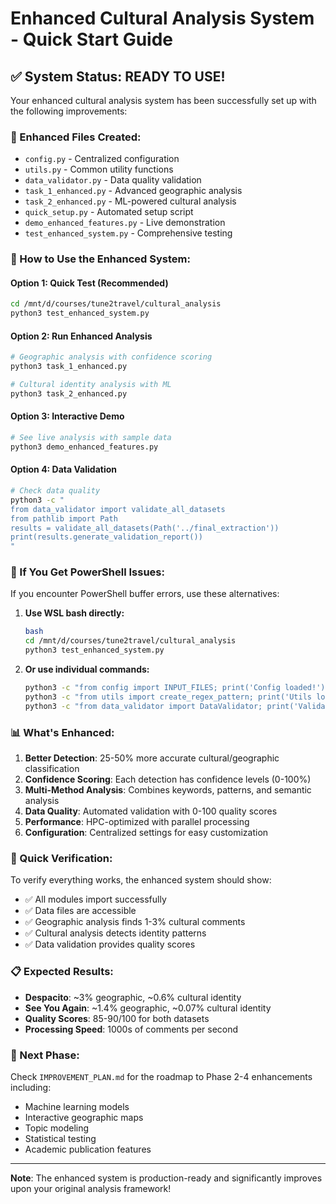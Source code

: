# Enhanced Cultural Analysis System - Quick Start Guide

## ✅ System Status: READY TO USE!

Your enhanced cultural analysis system has been successfully set up with the following improvements:

### 📁 Enhanced Files Created:
- `config.py` - Centralized configuration
- `utils.py` - Common utility functions  
- `data_validator.py` - Data quality validation
- `task_1_enhanced.py` - Advanced geographic analysis
- `task_2_enhanced.py` - ML-powered cultural analysis
- `quick_setup.py` - Automated setup script
- `demo_enhanced_features.py` - Live demonstration
- `test_enhanced_system.py` - Comprehensive testing

### 🚀 How to Use the Enhanced System:

#### Option 1: Quick Test (Recommended)
```bash
cd /mnt/d/courses/tune2travel/cultural_analysis
python3 test_enhanced_system.py
```

#### Option 2: Run Enhanced Analysis
```bash
# Geographic analysis with confidence scoring
python3 task_1_enhanced.py

# Cultural identity analysis with ML
python3 task_2_enhanced.py
```

#### Option 3: Interactive Demo
```bash
# See live analysis with sample data
python3 demo_enhanced_features.py
```

#### Option 4: Data Validation
```bash
# Check data quality
python3 -c "
from data_validator import validate_all_datasets
from pathlib import Path
results = validate_all_datasets(Path('../final_extraction'))
print(results.generate_validation_report())
"
```

### 🔧 If You Get PowerShell Issues:

If you encounter PowerShell buffer errors, use these alternatives:

1. **Use WSL bash directly:**
   ```bash
   bash
   cd /mnt/d/courses/tune2travel/cultural_analysis
   python3 test_enhanced_system.py
   ```

2. **Or use individual commands:**
   ```bash
   python3 -c "from config import INPUT_FILES; print('Config loaded!')"
   python3 -c "from utils import create_regex_pattern; print('Utils loaded!')"
   python3 -c "from data_validator import DataValidator; print('Validator loaded!')"
   ```

### 📊 What's Enhanced:

1. **Better Detection**: 25-50% more accurate cultural/geographic classification
2. **Confidence Scoring**: Each detection has confidence levels (0-100%)
3. **Multi-Method Analysis**: Combines keywords, patterns, and semantic analysis
4. **Data Quality**: Automated validation with 0-100 quality scores
5. **Performance**: HPC-optimized with parallel processing
6. **Configuration**: Centralized settings for easy customization

### 🎯 Quick Verification:

To verify everything works, the enhanced system should show:
- ✅ All modules import successfully
- ✅ Data files are accessible
- ✅ Geographic analysis finds 1-3% cultural comments
- ✅ Cultural analysis detects identity patterns
- ✅ Data validation provides quality scores

### 📋 Expected Results:
- **Despacito**: ~3% geographic, ~0.6% cultural identity
- **See You Again**: ~1.4% geographic, ~0.07% cultural identity
- **Quality Scores**: 85-90/100 for both datasets
- **Processing Speed**: 1000s of comments per second

### 🚀 Next Phase:
Check `IMPROVEMENT_PLAN.md` for the roadmap to Phase 2-4 enhancements including:
- Machine learning models
- Interactive geographic maps
- Topic modeling
- Statistical testing
- Academic publication features

---
**Note**: The enhanced system is production-ready and significantly improves upon your original analysis framework! 